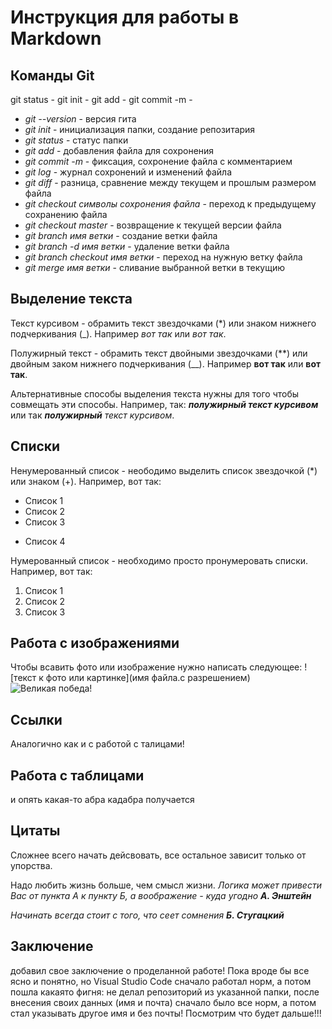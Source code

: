# Инструкция для работы в Markdown

## Команды Git

git status - 
git init - 
git add - 
git commit -m - 
+ *git --version* - версия гита
+ *git init* - инициализация папки, создание репозитария
+ *git status* - статус папки
+ *git add* - добавления файла для сохронения
+ *git commit -m* - фиксация, сохронение файла с комментарием
+ *git log* - журнал сохронений и изменений файла
+ *git diff* - разница, сравнение между текущем и прошлым размером файла
+ *git checkout символы сохронения файла* - переход к предыдущему сохранению файла
+ *git checkout master* - возвращение к текущей версии файла
+ *git branch имя ветки* - создание ветки файла
+ *git branch -d имя ветки* - удаление ветки файла
+ *git branch checkout имя ветки* - переход на нужную ветку файла
+ *git merge имя ветки* -  сливание выбранной ветки в текущию

## Выделение текста

Текст курсивом - обрамить текст звездочками (*) или знаком нижнего подчеркивания (_). Например *вот так* или _вот так_.

Полужирный текст - обрамить текст двойными звездочками (**) или двойным заком нижнего подчеркивания (__). Например **вот так** или __вот так__.

Альтернативные способы выделения текста нужны для того чтобы совмещать эти способы. Например, так: _**полужирный текст курсивом**_ или так _**полужирный** текст курсивом_.

## Списки


Ненумерованный список - неободимо выделить список звездочкой (*) или знаком (+). Например, вот так:
* Список 1
* Список 2
* Список 3
+ Список 4

Нумерованный список - необходимо просто пронумеровать списки. Например, вот так:
1. Список 1
2. Список 2
3. Список 3

## Работа с изображениями

Чтобы всавить фото или изображение нужно написать следующее: ![текст к фото или картинке](имя файла.с разрешением)
![Великая победа!](Pobeda.jpg)

## Ссылки

Аналогично как и с работой с талицами!


## Работа с таблицами

и опять какая-то абра кадабра получается

## Цитаты

Сложнее всего начать дейсвовать, все остальное зависит только от упорства.

Надо любить жизнь больше, чем смысл жизни.
*Логика может привести Вас от пункта А к пункту Б, а воображение - куда угодно* _**А. Энштейн**_

*Начинать всегда стоит с того, что сеет сомнения* _**Б. Стугацкий**_

## Заключение

добавил свое заключение о проделанной работе!
Пока вроде бы все ясно и понятно, но Visual Studio Code сначало работал норм, а потом пошла какаято фигня: не делал репозиторий из указанной папки, после внесения своих данных (имя и почта) сначало было все норм, а потом стал указывать другое имя и без почты! Посмотрим что будет дальше!!!
